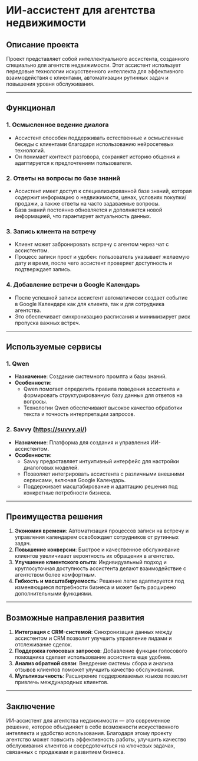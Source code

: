 # ИИ-ассистент для агентства недвижимости

## Описание проекта

Проект представляет собой интеллектуального ассистента, созданного специально для агентств недвижимости. Этот ассистент использует передовые технологии искусственного интеллекта для эффективного взаимодействия с клиентами, автоматизации рутинных задач и повышения уровня обслуживания.

---

## Функционал

### 1. **Осмысленное ведение диалога**
   - Ассистент способен поддерживать естественные и осмысленные беседы с клиентами благодаря использованию нейросетевых технологий.
   - Он понимает контекст разговора, сохраняет историю общения и адаптируется к предпочтениям пользователя.

### 2. **Ответы на вопросы по базе знаний**
   - Ассистент имеет доступ к специализированной базе знаний, которая содержит информацию о недвижимости, ценах, условиях покупки/продажи, а также ответы на часто задаваемые вопросы.
   - База знаний постоянно обновляется и дополняется новой информацией, что гарантирует актуальность данных.

### 3. **Запись клиента на встречу**
   - Клиент может забронировать встречу с агентом через чат с ассистентом.
   - Процесс записи прост и удобен: пользователь указывает желаемую дату и время, после чего ассистент проверяет доступность и подтверждает запись.

### 4. **Добавление встречи в Google Календарь**
   - После успешной записи ассистент автоматически создает событие в Google Календаре как для клиента, так и для сотрудника агентства.
   - Это обеспечивает синхронизацию расписания и минимизирует риск пропуска важных встреч.

---

## Используемые сервисы

### 1. **Qwen**
   - **Назначение**: Создание системного промпта и базы знаний.
   - **Особенности**:
     - Qwen помогает определить правила поведения ассистента и формировать структурированную базу данных для ответов на вопросы.
     - Технологии Qwen обеспечивают высокое качество обработки текста и точность интерпретации запросов.

### 2. **Savvy (https://suvvy.ai/)**
   - **Назначение**: Платформа для создания и управления ИИ-ассистентом.
   - **Особенности**:
     - Savvy предоставляет интуитивный интерфейс для настройки диалоговых моделей.
     - Позволяет интегрировать ассистента с различными внешними сервисами, включая Google Календарь.
     - Поддерживает масштабирование и адаптацию решения под конкретные потребности бизнеса.

---

## Преимущества решения

1. **Экономия времени**: Автоматизация процессов записи на встречу и управления календарем освобождает сотрудников от рутинных задач.
2. **Повышение конверсии**: Быстрое и качественное обслуживание клиентов увеличивает вероятность их обращения в агентство.
3. **Улучшение клиентского опыта**: Индивидуальный подход и круглосуточная доступность ассистента делают взаимодействие с агентством более комфортным.
4. **Гибкость и масштабируемость**: Решение легко адаптируется под изменяющиеся потребности бизнеса и может быть расширено дополнительными функциями.

---

## Возможные направления развития

1. **Интеграция с CRM-системой**: Синхронизация данных между ассистентом и CRM позволит улучшить управление лидами и отслеживание сделок.
2. **Поддержка голосовых запросов**: Добавление функции голосового помощника сделает использование ассистента еще удобнее.
3. **Анализ обратной связи**: Внедрение системы сбора и анализа отзывов клиентов поможет улучшить качество обслуживания.
4. **Мультиязычность**: Расширение поддерживаемых языков позволит привлечь международных клиентов.

---

## Заключение

ИИ-ассистент для агентства недвижимости — это современное решение, которое объединяет в себе возможности искусственного интеллекта и удобство использования. Благодаря этому проекту агентство может повысить эффективность работы, улучшить качество обслуживания клиентов и сосредоточиться на ключевых задачах, связанных с продажами и развитием бизнеса.
